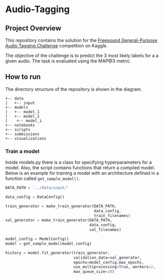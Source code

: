 # Audio-Tagging

## Project Overview

This repository contains the solution for the [Freesound General-Purpose Audio Tagging Challenge](https://www.kaggle.com/c/freesound-audio-tagging/overview/) competition on Kaggle.

The objective of the challenge is to predict the 3 most likely labels for a a given audio. The task is evaluated using the MAP@3 metric. 

## How to run

The directory structure of the repository is shown in the diagram.

```
+-- data
|   +-- input
+-- models
|   +-- model_1
|   +-- model_2
|    +-- model_i
+-- notebooks
+-- scripts
+-- submissions
+-- visualizations
```

### Train a model

Inside models.py there is a class for specifying hyperparameters for a model. Also, the script contains functions that return a compiled model. Below is an example for training a model with an architecture defined in a function called `get_sample_model()`.

```python
DATA_PATH = '../data/input/'

data_config = DataConfig()

train_generator = make_train_generator(DATA_PATH, 
                                       data_config, 
                                       train_filenames)
val_generator = make_train_generator(DATA_PATH, 
                                     data_config, 
                                     val_filenames) 

model_config = ModelConfig()
model = get_sample_model(model_config)

history = model.fit_generator(train_generator, 
                              validation_data=val_generator,
                              epochs=model_config.max_epochs,
                              use_multiprocessing=True, workers=2,
                              max_queue_size=20)
```
